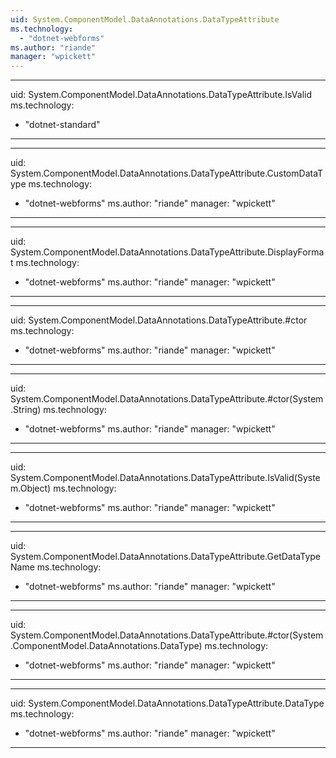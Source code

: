 ```yaml
---
uid: System.ComponentModel.DataAnnotations.DataTypeAttribute
ms.technology: 
  - "dotnet-webforms"
ms.author: "riande"
manager: "wpickett"
---
```


---
uid: System.ComponentModel.DataAnnotations.DataTypeAttribute.IsValid
ms.technology: 
  - "dotnet-standard"
---

---
uid: System.ComponentModel.DataAnnotations.DataTypeAttribute.CustomDataType
ms.technology: 
  - "dotnet-webforms"
ms.author: "riande"
manager: "wpickett"
---

---
uid: System.ComponentModel.DataAnnotations.DataTypeAttribute.DisplayFormat
ms.technology: 
  - "dotnet-webforms"
ms.author: "riande"
manager: "wpickett"
---

---
uid: System.ComponentModel.DataAnnotations.DataTypeAttribute.#ctor
ms.technology: 
  - "dotnet-webforms"
ms.author: "riande"
manager: "wpickett"
---

---
uid: System.ComponentModel.DataAnnotations.DataTypeAttribute.#ctor(System.String)
ms.technology: 
  - "dotnet-webforms"
ms.author: "riande"
manager: "wpickett"
---

---
uid: System.ComponentModel.DataAnnotations.DataTypeAttribute.IsValid(System.Object)
ms.technology: 
  - "dotnet-webforms"
ms.author: "riande"
manager: "wpickett"
---

---
uid: System.ComponentModel.DataAnnotations.DataTypeAttribute.GetDataTypeName
ms.technology: 
  - "dotnet-webforms"
ms.author: "riande"
manager: "wpickett"
---

---
uid: System.ComponentModel.DataAnnotations.DataTypeAttribute.#ctor(System.ComponentModel.DataAnnotations.DataType)
ms.technology: 
  - "dotnet-webforms"
ms.author: "riande"
manager: "wpickett"
---

---
uid: System.ComponentModel.DataAnnotations.DataTypeAttribute.DataType
ms.technology: 
  - "dotnet-webforms"
ms.author: "riande"
manager: "wpickett"
---
